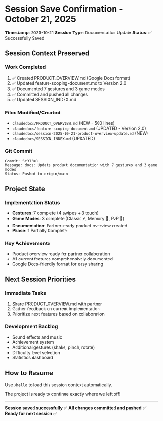 # Session Save Confirmation - October 21, 2025

**Timestamp**: 2025-10-21
**Session Type**: Documentation Update
**Status**: ✅ Successfully Saved

## Session Context Preserved

### Work Completed
1. ✅ Created PRODUCT_OVERVIEW.md (Google Docs format)
2. ✅ Updated feature-scoping-document.md to Version 2.0
3. ✅ Documented 7 gestures and 3 game modes
4. ✅ Committed and pushed all changes
5. ✅ Updated SESSION_INDEX.md

### Files Modified/Created
- `claudedocs/PRODUCT_OVERVIEW.md` (NEW - 500 lines)
- `claudedocs/feature-scoping-document.md` (UPDATED - Version 2.0)
- `claudedocs/session-2025-10-21-product-overview-update.md` (NEW)
- `claudedocs/SESSION_INDEX.md` (UPDATED)

### Git Commit
```
Commit: 5c373a0
Message: docs: Update product documentation with 7 gestures and 3 game modes
Status: Pushed to origin/main
```

## Project State

### Implementation Status
- **Gestures**: 7 complete (4 swipes + 3 touch)
- **Game Modes**: 3 complete (Classic ⚡, Memory 🧠, PvP 👥)
- **Documentation**: Partner-ready product overview created
- **Phase**: 1 Partially Complete

### Key Achievements
- Product overview ready for partner collaboration
- All current features comprehensively documented
- Google Docs-friendly format for easy sharing

## Next Session Priorities

### Immediate Tasks
1. Share PRODUCT_OVERVIEW.md with partner
2. Gather feedback on current implementation
3. Prioritize next features based on collaboration

### Development Backlog
- Sound effects and music
- Achievement system
- Additional gestures (shake, pinch, rotate)
- Difficulty level selection
- Statistics dashboard

## How to Resume

Use `/hello` to load this session context automatically.

The project is ready to continue exactly where we left off!

---

**Session saved successfully** ✅
**All changes committed and pushed** ✅
**Ready for next session** ✅
